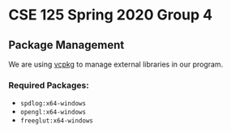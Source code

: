 # CSE 125 Spring 2020 Group 4

## Package Management

We are using [vcpkg](https://docs.microsoft.com/en-us/cpp/build/vcpkg?view=vs-2019) to manage external libraries in our program.

### Required Packages:

- `spdlog:x64-windows`
- `opengl:x64-windows`
- `freeglut:x64-windows`